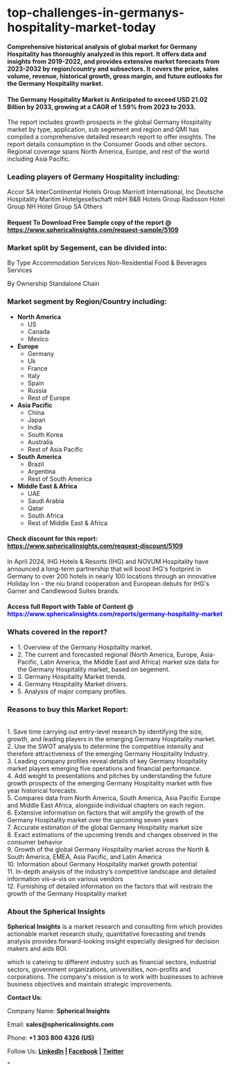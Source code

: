 <h1><strong>top-challenges-in-germanys-hospitality-market-today</strong></h1>
<p><strong>Comprehensive historical analysis of global market for Germany Hospitality has thoroughly analyzed in this report. It offers data and insights from 2019-2022, and provides extensive market forecasts from 2023-2032 by region/country and subsectors. It covers the price, sales volume, revenue, historical growth, gross margin, and future outlooks for the Germany Hospitality market.</strong></p>
<h4><strong>The Germany Hospitality Market is Anticipated to exceed USD 21.02 Billion by 2033, growing at a CAGR of 1.59% from 2023 to 2033.</strong></h4>
<p>The report includes growth prospects in the global Germany Hospitality market by type, application, sub segement and region and QMI has compiled a comprehensive detailed research report to offer insights. The report details consumption in the Consumer Goods and other sectors. Regional coverage spans North America, Europe, and rest of the world including Asia Pacific.</p>
<h3><strong>Leading players of Germany Hospitality including:</strong></h3>
<p>Accor SA InterContinental Hotels Group Marriott International, Inc Deutsche Hospitality Maritim Hotelgesellschaft mbH B&amp;B Hotels Group Radisson Hotel Group NH Hotel Group SA Others</p>
<h4>Request To Download Free Sample copy of the report @ <a href="https://www.sphericalinsights.com/request-sample/5109">https://www.sphericalinsights.com/request-sample/5109</a></h4>
<h3><strong>Market split by Segement, can be divided into:</strong></h3>
<p>By Type Accommodation Services Non-Residential Food &amp; Beverages Services</p>
<p>By Ownership Standalone Chain</p>
<h3><strong>Market segment by Region/Country including:</strong></h3>
<ul>
<li><strong>North America</strong>
<ul>
<li>US</li>
<li>Canada</li>
<li>Mexico</li>
</ul>
</li>
<li><strong>Europe</strong>
<ul>
<li>Germany</li>
<li>Uk</li>
<li>France</li>
<li>Italy</li>
<li>Spain</li>
<li>Russia</li>
<li>Rest of Europe</li>
</ul>
</li>
<li><strong>Asia Pacific</strong>
<ul>
<li>China</li>
<li>Japan</li>
<li>India</li>
<li>South Korea</li>
<li>Australia</li>
<li>Rest of Asia Pacific</li>
</ul>
</li>
<li><strong>South America</strong>
<ul>
<li>Brazil</li>
<li>Argentina</li>
<li>Rest of South America</li>
</ul>
</li>
<li><strong>Middle East &amp; Africa</strong>
<ul>
<li>UAE</li>
<li>Saudi Arabia</li>
<li>Qatar</li>
<li>South Africa</li>
<li>Rest of Middle East &amp; Africa</li>
</ul>
</li>
</ul>
<h4>Check discount for this report: <a href="https://www.sphericalinsights.com/request-discount/5109">https://www.sphericalinsights.com/request-discount/5109</a></h4>
<p>In April 2024, IHG Hotels &amp; Resorts (IHG) and NOVUM Hospitality have announced a long-term partnership that will boost IHG's footprint in Germany to over 200 hotels in nearly 100 locations through an innovative Holiday Inn - the niu brand cooperation and European debuts for IHG's Garner and Candlewood Suites brands.</p>
<h4>Access full Report with Table of Content @<span style="color: #0000ff;"> <a style="color: #0000ff;">https://www.sphericalinsights.com/reports/germany-hospitality-market</a></span></h4>
<h3><strong>Whats covered in the report?</strong></h3>
<ul>
<li>1. Overview of the Germany Hospitality market.</li>
<li>2. The current and forecasted regional (North America, Europe, Asia-Pacific, Latin America, the Middle East and Africa) market size data for the Germany Hospitality market, based on segement.</li>
<li>3. Germany Hospitality Market trends.</li>
<li>4. Germany Hospitality Market drivers.</li>
<li>5. Analysis of major company profiles.</li>
</ul>
<h3><strong>Reasons to buy this Market Report:</strong></h3>
<p><br /> 1. Save time carrying out entry-level research by identifying the size, growth, and leading players in the emerging Germany Hospitality market.<br /> 2. Use the SWOT analysis to determine the competitive intensity and therefore attractiveness of the emerging Germany Hospitality Industry.<br /> 3. Leading company profiles reveal details of key Germany Hospitality market players emerging five operations and financial performance.<br /> 4. Add weight to presentations and pitches by understanding the future growth prospects of the emerging Germany Hospitality market with five year historical forecasts.<br /> 5. Compares data from North America, South America, Asia Pacific Europe and Middle East Africa, alongside individual chapters on each region.<br /> 6. Extensive information on factors that will amplify the growth of the Germany Hospitality market over the upcoming seven years<br /> 7. Accurate estimation of the global Germany Hospitality market size <br /> 8. Exact estimations of the upcoming trends and changes observed in the consumer behavior <br /> 9. Growth of the global Germany Hospitality market across the North &amp; South America, EMEA, Asia Pacific, and Latin America<br /> 10. Information about Germany Hospitality market growth potential<br /> 11. In-depth analysis of the industry&rsquo;s competitive landscape and detailed information vis-a-vis on various vendors<br /> 12. Furnishing of detailed information on the factors that will restrain the growth of the Germany Hospitality market</p>
<h3><strong>About the Spherical Insights</strong></h3>
<p><strong>Spherical Insights</strong> is a market research and consulting firm which provides actionable market research study, quantitative forecasting and trends analysis provides forward-looking insight especially designed for decision makers and aids ROI.</p>
<p>which is catering to different industry such as financial sectors, industrial sectors, government organizations, universities, non-profits and corporations. The company's mission is to work with businesses to achieve business objectives and maintain strategic improvements.</p>
<p><strong>Contact Us:</strong></p>
<p>Company Name: <strong>Spherical Insights</strong></p>
<p>Email: <strong>sales@sphericalinsights.com</strong></p>
<p>Phone: <strong>+1 303 800 4326 (US)</strong></p>
<p>Follow Us: <strong><a href="https://www.linkedin.com/company/spherical-insight/"><u>LinkedIn</u></a> | <a href="https://www.facebook.com/sphericalinsights22"><u>Facebook</u></a> | <a href="https://twitter.com/SInsights_US"><u>Twitter</u></a></strong></p>
<p>"</p>
